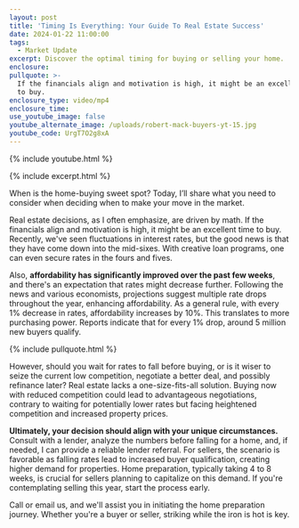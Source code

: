 ```yaml
---
layout: post
title: 'Timing Is Everything: Your Guide To Real Estate Success'
date: 2024-01-22 11:00:00
tags:
  - Market Update
excerpt: Discover the optimal timing for buying or selling your home.
enclosure:
pullquote: >-
  If the financials align and motivation is high, it might be an excellent time
  to buy.
enclosure_type: video/mp4
enclosure_time:
use_youtube_image: false
youtube_alternate_image: /uploads/robert-mack-buyers-yt-15.jpg
youtube_code: UrgT7O2g8xA
---
```

{% include youtube.html %}

{% include excerpt.html %}

When is the home-buying sweet spot? Today, I’ll share what you need to consider when deciding when to make your move in the market.&nbsp;

Real estate decisions, as I often emphasize, are driven by math. If the financials align and motivation is high, it might be an excellent time to buy. Recently, we've seen fluctuations in interest rates, but the good news is that they have come down into the mid-sixes. With creative loan programs, one can even secure rates in the fours and fives.

Also, **affordability has significantly improved over the past few weeks**, and there's an expectation that rates might decrease further. Following the news and various economists, projections suggest multiple rate drops throughout the year, enhancing affordability. As a general rule, with every 1% decrease in rates, affordability increases by 10%. This translates to more purchasing power. Reports indicate that for every 1% drop, around 5 million new buyers qualify.

{% include pullquote.html %}

However, should you wait for rates to fall before buying, or is it wiser to seize the current low competition, negotiate a better deal, and possibly refinance later? Real estate lacks a one-size-fits-all solution. Buying now with reduced competition could lead to advantageous negotiations, contrary to waiting for potentially lower rates but facing heightened competition and increased property prices.

**Ultimately, your decision should align with your unique circumstances.** Consult with a lender, analyze the numbers before falling for a home, and, if needed, I can provide a reliable lender referral. For sellers, the scenario is favorable as falling rates lead to increased buyer qualification, creating higher demand for properties. Home preparation, typically taking 4 to 8 weeks, is crucial for sellers planning to capitalize on this demand. If you're contemplating selling this year, start the process early.

Call or email us, and we'll assist you in initiating the home preparation journey. Whether you're a buyer or seller, striking while the iron is hot is key.